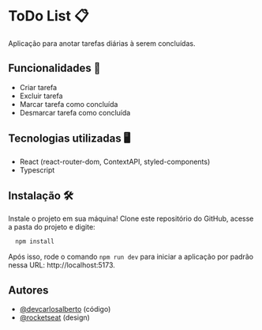
# ToDo List 📋

Aplicação para anotar tarefas diárias à serem concluídas.

## Funcionalidades 🔦

- Criar tarefa
- Excluir tarefa
- Marcar tarefa como concluída
- Desmarcar tarefa como concluída

## Tecnologias utilizadas 🖥️

- React (react-router-dom, ContextAPI, styled-components)
- Typescript

## Instalação 🛠️

Instale o projeto em sua máquina! Clone este repositório do GitHub, acesse a pasta do projeto e digite:

```bash
  npm install
```

Após isso, rode o comando `npm run dev` para iniciar a aplicação por padrão nessa URL: http://localhost:5173.
    
## Autores

- [@devcarlosalberto](https://www.github.com/devcarlosalberto) (código)
- [@rocketseat](https://github.com/rocketseat-education) (design)
